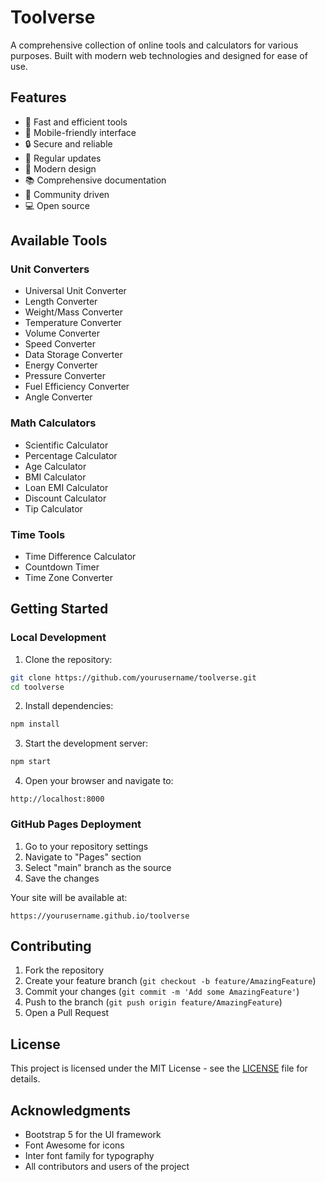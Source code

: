 # Toolverse

A comprehensive collection of online tools and calculators for various purposes. Built with modern web technologies and designed for ease of use.

## Features

- 🚀 Fast and efficient tools
- 📱 Mobile-friendly interface
- 🔒 Secure and reliable
- 🔄 Regular updates
- 🎨 Modern design
- 📚 Comprehensive documentation
- 👥 Community driven
- 💻 Open source

## Available Tools

### Unit Converters
- Universal Unit Converter
- Length Converter
- Weight/Mass Converter
- Temperature Converter
- Volume Converter
- Speed Converter
- Data Storage Converter
- Energy Converter
- Pressure Converter
- Fuel Efficiency Converter
- Angle Converter

### Math Calculators
- Scientific Calculator
- Percentage Calculator
- Age Calculator
- BMI Calculator
- Loan EMI Calculator
- Discount Calculator
- Tip Calculator

### Time Tools
- Time Difference Calculator
- Countdown Timer
- Time Zone Converter

## Getting Started

### Local Development

1. Clone the repository:
```bash
git clone https://github.com/yourusername/toolverse.git
cd toolverse
```

2. Install dependencies:
```bash
npm install
```

3. Start the development server:
```bash
npm start
```

4. Open your browser and navigate to:
```
http://localhost:8000
```

### GitHub Pages Deployment

1. Go to your repository settings
2. Navigate to "Pages" section
3. Select "main" branch as the source
4. Save the changes

Your site will be available at:
```
https://yourusername.github.io/toolverse
```

## Contributing

1. Fork the repository
2. Create your feature branch (`git checkout -b feature/AmazingFeature`)
3. Commit your changes (`git commit -m 'Add some AmazingFeature'`)
4. Push to the branch (`git push origin feature/AmazingFeature`)
5. Open a Pull Request

## License

This project is licensed under the MIT License - see the [LICENSE](LICENSE) file for details.

## Acknowledgments

- Bootstrap 5 for the UI framework
- Font Awesome for icons
- Inter font family for typography
- All contributors and users of the project 